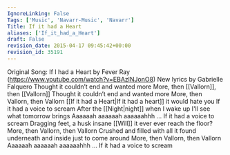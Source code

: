```yaml
---
IgnoreLinking: False
Tags: ['Music', 'Navarr-Music', 'Navarr']
Title: If it had a Heart
aliases: ['If_it_had_a_Heart']
draft: False
revision_date: 2015-04-17 09:45:42+00:00
revision_id: 35191
---
```


Original Song: If I had a Heart by Fever Ray (https://www.youtube.com/watch?v=EBAzlNJonO8)
New lyrics by Gabrielle Falquero
Thought it couldn’t end and wanted more
More, then [[Vallorn]], then [[Vallorn]]
Thought it couldn’t end and wanted more
More, then Vallorn, then Vallorn
[[If it had a Heart|If it had a heart]] it would hate you
If it had a voice to scream
After the [[Night|night]] when I wake up
I'll see what tomorrow brings
Aaaaaah aaaaaah
aaaaaahhh ... If it had a voice to scream
Dragging feet, a husk insane
[[Will]] it ever ever reach the floor?
More, then Vallorn, then Vallorn
Crushed and filled with all it found
underneath and inside just to come around
More, then Vallorn, then Vallorn
Aaaaaah aaaaaah
aaaaaahhh ... If it had a voice to scream